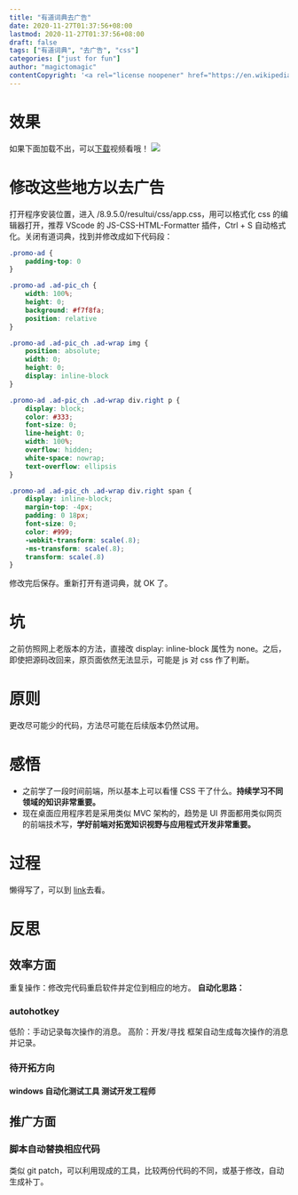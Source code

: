 ```yaml
---
title: "有道词典去广告"
date: 2020-11-27T01:37:56+08:00
lastmod: 2020-11-27T01:37:56+08:00
draft: false
tags: ["有道词典", "去广告", "css"]
categories: ["just for fun"]
author: "magictomagic"
contentCopyright: '<a rel="license noopener" href="https://en.wikipedia.org/wiki/Wikipedia:Text_of_Creative_Commons_Attribution-ShareAlike_3.0_Unported_License" target="_blank">Creative Commons Attribution-ShareAlike License</a>'
---
```




# 效果 #
如果下面加载不出，可以[下载](../img/youdaoAdsRemove/v3/youdaoRemoveAds.mp4)视频看哦！
![](../img/youdaoAdsRemove/v3/youdaoAdsRemove.gif)

# 修改这些地方以去广告 #
打开程序安装位置，进入 /8.9.5.0/resultui/css/app.css，用可以格式化 css 的编辑器打开，推荐 VScode 的 JS-CSS-HTML-Formatter 插件，Ctrl + S 自动格式化。关闭有道词典，找到并修改成如下代码段：
```css
.promo-ad {
    padding-top: 0
}

.promo-ad .ad-pic_ch {
    width: 100%;
    height: 0;
    background: #f7f8fa;
    position: relative
}

.promo-ad .ad-pic_ch .ad-wrap img {
    position: absolute;
    width: 0;
    height: 0;
    display: inline-block
}

.promo-ad .ad-pic_ch .ad-wrap div.right p {
    display: block;
    color: #333;
    font-size: 0;
    line-height: 0;
    width: 100%;
    overflow: hidden;
    white-space: nowrap;
    text-overflow: ellipsis
}

.promo-ad .ad-pic_ch .ad-wrap div.right span {
    display: inline-block;
    margin-top: -4px;
    padding: 0 18px;
    font-size: 0;
    color: #999;
    -webkit-transform: scale(.8);
    -ms-transform: scale(.8);
    transform: scale(.8)
}
```
修改完后保存。重新打开有道词典，就 OK 了。
# 坑 #
之前仿照网上老版本的方法，直接改 display: inline-block 属性为 none。之后，即使把源码改回来，原页面依然无法显示，可能是 js 对 css 作了判断。
# 原则 #
更改尽可能少的代码，方法尽可能在后续版本仍然试用。
# 感悟 #
* 之前学了一段时间前端，所以基本上可以看懂 CSS 干了什么。**持续学习不同领域的知识非常重要。**
* 现在桌面应用程序若是采用类似 MVC 架构的，趋势是 UI 界面都用类似网页的前端技术写，**学好前端对拓宽知识视野与应用程式开发非常重要。**
# 过程 # 
懒得写了，可以到 [link][1]去看。
# 反思 #
## 效率方面
重复操作：修改完代码重启软件并定位到相应的地方。
**自动化思路：**
### autohotkey
低阶：手动记录每次操作的消息。
高阶：开发/寻找 框架自动生成每次操作的消息并记录。
### 待开拓方向
#### windows 自动化测试工具 测试开发工程师
## 推广方面
### 脚本自动替换相应代码
类似 git patch，可以利用现成的工具，比较两份代码的不同，或基于修改，自动生成补丁。

[1]: ../img/youdaoAdsRemove/